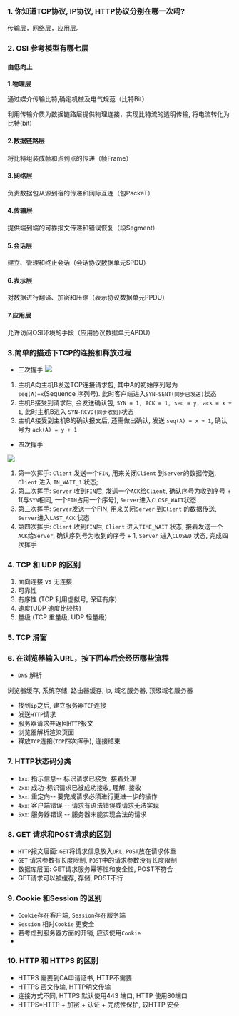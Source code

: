 ### 1. 你知道TCP协议, IP协议, HTTP协议分别在哪一次吗?

传输层，网络层，应用层。

### 2. OSI 参考模型有哪七层

#### 由低向上

**1.物理层**

通过媒介传输比特,确定机械及电气规范（比特Bit）

利用传输介质为数据链路层提供物理连接，实现比特流的透明传输, 将电流转化为比特(bit)

#### 2.数据链路层

将比特组装成帧和点到点的传递（帧Frame）

#### 3.网络层

负责数据包从源到宿的传递和网际互连（包PackeT）

#### 4.传输层

提供端到端的可靠报文传递和错误恢复（段Segment）

#### 5.会话层

建立、管理和终止会话（会话协议数据单元SPDU）

#### 6.表示层

对数据进行翻译、加密和压缩（表示协议数据单元PPDU）

#### 7.应用层

允许访问OSI环境的手段（应用协议数据单元APDU）

### 3.简单的描述下TCP的连接和释放过程
- 三次握手
![](https://raw.githubusercontent.com/xiaoxiunique/Image/master/20190526205305.png)
1) 主机A向主机B发送TCP连接请求包, 其中A的初始序列号为`seq(A)=x`(Sequence 序列号). 此时客户端进入`SYN-SENT(同步已发送)`状态
2) 主机B接受到请求后, 会发送确认包, `SYN = 1, ACK = 1, seq = y, ack = x + 1`, 此时主机B进入 `SYN-RCVD(同步收到)`状态
3) 主机A接受到主机B的确认报文后, 还需做出确认, 发送 `seq(A) = x + 1`, 确认号为 `ack(A) = y + 1`

- 四次挥手

![](https://raw.githubusercontent.com/xiaoxiunique/Web-Tip/master/20190529092018.png)

1) 第一次挥手: `Client` 发送一个`FIN`, 用来关闭`Client` 到`Server`的数据传送, `Client` 进入 `IN_WAIT_1` 状态;
2) 第二次挥手: `Server` 收到`FIN`后, 发送一个`ACK`给`Client`, 确认序号为收到序号 + 1(与`SYN`相同, 一个`FIN`占用一个序号), `Server`进入`CLOSE_WAIT`状态
3) 第三次挥手: `Server`发送一个FIN, 用来关闭`Server` 到`Client` 的数据传送, `Server`进入`LAST_ACK` 状态
4) 第四次挥手: `Client` 收到`FIN`后, `Client` 进入`TIME_WAIT` 状态, 接着发送一个`ACK`给`Server`, 确认序列号为收到的序号 + 1, `Server` 进入`CLOSED` 状态, 完成四次挥手


### 4. TCP 和 UDP 的区别
1) 面向连接 vs 无连接
2) 可靠性
3) 有序性 (TCP 利用虚拟号, 保证有序)
4) 速度(UDP 速度比较快)
5) 量级 (TCP 重量级, UDP 轻量级)

### 5. TCP 滑窗
### 6. 在浏览器输入URL，按下回车后会经历哪些流程
- `DNS` 解析

浏览器缓存, 系统存储, 路由器缓存, ip, 域名服务器, 顶级域名服务器

- 找到`ip`之后, 建立服务器`TCP`连接
- 发送`HTTP`请求
- 服务器请求并返回`HTTP`报文
- 浏览器解析渲染页面
- 释放`TCP`连接(`TCP`四次挥手), 连接结束

### 7. HTTP状态码分类
- `1xx`: 指示信息-- 标识请求已接受, 接着处理
- `2xx`: 成功-标识请求已被成功接收, 理解, 接收
- `3xx`: 重定向-- 要完成请求必须进行更进一步的操作
- `4xx`: 客户端错误 -- 请求有语法错误或请求无法实现
- `5xx`: 服务器错误 -- 服务器未能实现合法的请求 

### 8. GET 请求和POST请求的区别

- `HTTP`报文层面: `GET`将请求信息放入`URL`, `POST`放在请求体重
- `GET` 请求参数有长度限制, `POST`中的请求参数没有长度限制
- 数据库层面: GET请求服务幂等性和安全性, POST不符合
- GET请求可以被缓存, 存储, POST不行

### 9. Cookie 和Session 的区别
- `Cookie`存在客户端, `Session`存在服务端
- `Session` 相对`Cookie` 更安全
- 若考虑到服务器方面的开销, 应该使用`Cookie`
- 


### 10. HTTP 和 HTTPS 的区别
- HTTPS 需要到CA申请证书, HTTP不需要
- HTTPS 密文传输, HTTP明文传输
- 连接方式不同, HTTPS 默认使用443 端口, HTTP 使用80端口
- HTTPS=HTTP + 加密 + 认证 + 完成性保护, 较HTTP 安全


 